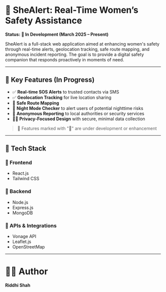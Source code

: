 # 🚨 SheAlert: Real-Time Women’s Safety Assistance 

**Status: 🚧 In Development (March 2025 – Present)**

SheAlert is a full-stack web application aimed at enhancing women's safety through real-time alerts, geolocation tracking, safe route mapping, and anonymous incident reporting. The goal is to provide a digital safety companion that responds proactively in moments of need.

---

## 🌟 Key Features (In Progress)

- ✅ **Real-time SOS Alerts** to trusted contacts via SMS 
- ✅ **Geolocation Tracking** for live location sharing
- 🔄 **Safe Route Mapping** 
- 🔄 **Night Mode Checker** to alert users of potential nighttime risks
- 🔄 **Anonymous Reporting** to local authorities or security services
- 🕵️‍♀️ **Privacy-Focused Design** with secure, minimal data collection

> 🚧 Features marked with "🔄" are under development or enhancement

---

## 🧰 Tech Stack

### 🔹 Frontend
- React.js
- Tailwind CSS


### 🔸 Backend
- Node.js
- Express.js
- MongoDB

### 🔌 APIs & Integrations
- Vonage API
- Leaflet.js
- OpenStreetMap

---

# 👩‍💻 Author
**Riddhi Shah**

